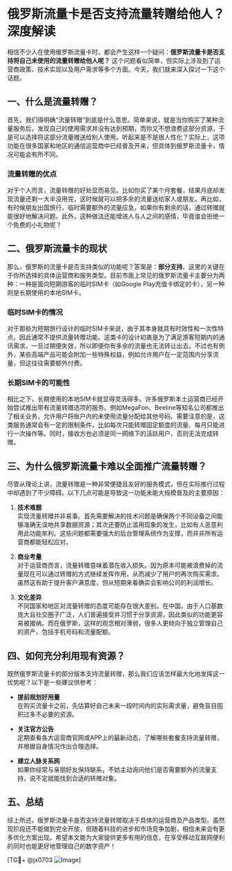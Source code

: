 # 俄罗斯流量卡是否支持流量转赠给他人？深度解读

相信不少人在使用俄罗斯流量卡时，都会产生这样一个疑问：**俄罗斯流量卡是否支持将自己未使用的流量转赠给他人呢？** 这个问题看似简单，但实际上涉及到了运营商政策、技术实现以及用户需求等多个方面。今天，我们就来深入探讨一下这个话题。

## 一、什么是流量转赠？

首先，我们得明确“流量转赠”到底是什么意思。简单来说，就是当你购买了某种流量服务后，发现自己的使用需求并没有达到预期，而你又不想浪费这部分资源，于是可以选择将这部分流量赠送给别人使用。听起来是不是很人性化？实际上，这项功能在很多国家和地区的通信运营商中已经普及开来，但具体到俄罗斯流量卡，情况可能会有所不同。

### 流量转赠的优点

对于个人而言，流量转赠的好处显而易见。比如你买了某个月套餐，结果月底却发现流量还剩一大半没用完，这时候就可以把多余的流量送给家人或朋友。再比如，有时候朋友出国旅行，临时需要额外的流量应急，如果你有剩余的话，通过转赠就能很好地解决问题。此外，这种做法还能增进人与人之间的感情，毕竟谁会拒绝一个免费的小礼物呢？

## 二、俄罗斯流量卡的现状

那么，俄罗斯的流量卡是否支持类似的功能呢？答案是：**部分支持**。这里的关键在于你所选择的具体运营商和服务类型。目前市面上常见的俄罗斯流量卡主要分为两种：一种是面向短期游客的临时SIM卡（如Google Play充值卡绑定的卡），另一种则是长期使用的本地SIM卡。

### 临时SIM卡的情况

对于那些为短期旅行设计的临时SIM卡来说，由于其本身就具有时效性和一次性特点，因此通常不提供流量转赠功能。这类卡的设计初衷是为了满足游客短期内的通讯需求，一旦过期便失效，所以即便你有多余的流量也无法转让出去。不过也有例外，某些高端产品可能会附加一些特殊权益，例如允许用户在一定范围内分享流量，但这往往需要额外付费。

### 长期SIM卡的可能性

相比之下，长期使用的本地SIM卡就显得灵活得多。许多俄罗斯本土运营商已经开始尝试推出带有流量转赠选项的服务。例如MegaFon、Beeline等知名公司都推出了相关业务，允许用户将账户内的未使用流量分配给其他号码。需要注意的是，这类服务通常会有一定的限制条件，比如每次只能转赠固定额度的流量、每月只能进行一次操作等。同时，接收方也必须是同一网络下的活跃用户，否则无法完成转赠。

## 三、为什么俄罗斯流量卡难以全面推广流量转赠？

尽管从理论上讲，流量转赠是一种非常便捷且友好的服务模式，但在实际推行过程中却遇到了不少障碍。以下几点可能是导致这一功能未能大规模普及的主要原因：

1. **技术难题**  
   实现流量转赠并非易事。首先需要解决的技术问题是确保两个不同设备之间能够准确无误地共享数据资源；其次还要防止滥用现象的发生，比如有人恶意利用此功能牟利。这些问题都需要强大的后台管理系统作为支撑，而并非所有运营商都能轻松应对。

2. **商业考量**  
   对于运营商而言，流量转赠意味着潜在收入损失。因为原本可能被浪费掉的流量现在可以通过转赠的方式继续发挥作用，从而减少了用户的再次购买需求。虽然这有助于提升客户满意度，但从短期来看确实会影响公司的利润增长。

3. **文化差异**  
   不同国家和地区对流量转赠的态度可能存在很大差别。在中国，由于人口基数庞大且社交圈子广泛，人们普遍接受并习惯于分享资源，因此类似的功能更容易被接纳。而在俄罗斯，这样的观念相对薄弱，很多人更倾向于独立管理自己的资产，包括手机号码和流量配额。

## 四、如何充分利用现有资源？

既然俄罗斯流量卡的部分版本支持流量转赠，那么我们应该怎样最大化地发挥这一优势呢？以下是一些建议供参考：

- **提前规划好用量**  
  在购买流量卡之前，先估算好自己未来一段时间内的实际需求量，避免盲目囤积过多不必要的资源。
  
- **关注官方公告**  
  定期查看各大运营商官网或APP上的最新动态，了解哪些套餐支持流量转赠，并根据自身情况作出合理选择。

- **建立人脉关系网**  
  如果你经常与亲朋好友保持联系，不妨主动询问他们是否需要额外的流量支持，说不定就能找到合适的转赠对象。

## 五、总结

综上所述，俄罗斯流量卡是否支持流量转赠取决于具体的运营商及产品类型。虽然现阶段还不能做到完全开放，但随着科技的进步和市场竞争加剧，相信未来会有更多优化方案出现。希望本文能为大家提供更多有用的信息，在享受移动互联网便利的同时也能更好地管理自己的数字资产！

[TG💪+ @jx0703 ![Image](https://github.com/user-attachments/assets/dbca1d08-cadb-493c-b0ec-ad6f7a83f270)]